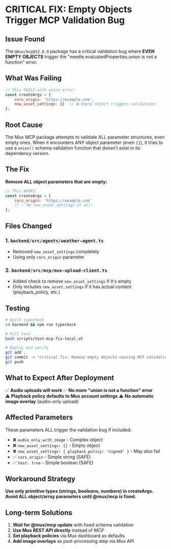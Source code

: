 # CRITICAL FIX: Empty Objects Trigger MCP Validation Bug

## Issue Found

The `@mux/mcp@12.8.0` package has a critical validation bug where **EVEN EMPTY OBJECTS** trigger the "needle.evaluatedProperties.union is not a function" error.

## What Was Failing

```javascript
// This FAILS with union error:
const createArgs = {
    cors_origin: 'https://example.com',
    new_asset_settings: {}  // ❌ Empty object triggers validation!
};
```

## Root Cause

The Mux MCP package attempts to validate ALL parameter structures, even empty ones. When it encounters ANY object parameter (even `{}`), it tries to use a `union()` schema validation function that doesn't exist in its dependency version.

## The Fix

**Remove ALL object parameters that are empty:**

```javascript
// This WORKS:
const createArgs = {
    cors_origin: 'https://example.com'
    // ✅ No new_asset_settings at all!
};
```

## Files Changed

### 1. `backend/src/agents/weather-agent.ts`
- Removed `new_asset_settings` completely
- Using only `cors_origin` parameter

### 2. `backend/src/mcp/mux-upload-client.ts`
- Added check to remove `new_asset_settings` if it's empty
- Only includes `new_asset_settings` if it has actual content (playback_policy, etc.)

## Testing

```bash
# Quick typecheck
cd backend && npm run typecheck

# Full test
bash scripts/test-mcp-fix-local.sh

# Deploy and verify
git add .
git commit -m "Critical fix: Remove empty objects causing MCP validation error"
git push
```

## What to Expect After Deployment

✅ **Audio uploads will work**
✅ **No more "union is not a function" error**  
⚠️ **Playback policy defaults to Mux account settings**
⚠️ **No automatic image overlay** (audio-only upload)

## Affected Parameters

These parameters ALL trigger the validation bug if included:
- ❌ `audio_only_with_image` - Complex object
- ❌ `new_asset_settings: {}` - Empty object  
- ❌ `new_asset_settings: { playback_policy: 'signed' }` - May also fail
- ✅ `cors_origin` - Simple string (SAFE)
- ✅ `test: true` - Simple boolean (SAFE)

## Workaround Strategy

**Use only primitive types (strings, booleans, numbers) in createArgs.**
**Avoid ALL object/array parameters until @mux/mcp is fixed.**

## Long-term Solutions

1. **Wait for @mux/mcp update** with fixed schema validation
2. **Use Mux REST API directly** instead of MCP
3. **Set playback policies** via Mux dashboard as defaults
4. **Add image overlays** as post-processing step via Mux API
